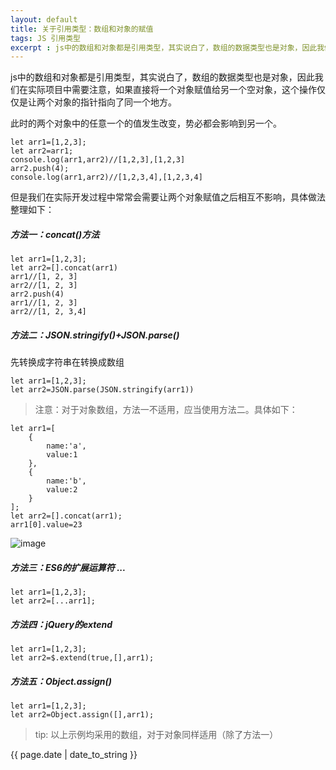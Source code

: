 ```yaml
---
layout: default
title: 关于引用类型：数组和对象的赋值
tags: JS 引用类型
excerpt : js中的数组和对象都是引用类型，其实说白了，数组的数据类型也是对象，因此我们在实际项目中需要注意，如果直接将一个对象赋值给另一个空对象，这个操作仅仅是让两个对象的指针指向了同一个地方。
---
```


js中的数组和对象都是引用类型，其实说白了，数组的数据类型也是对象，因此我们在实际项目中需要注意，如果直接将一个对象赋值给另一个空对象，这个操作仅仅是让两个对象的指针指向了同一个地方。

此时的两个对象中的任意一个的值发生改变，势必都会影响到另一个。
```
let arr1=[1,2,3];
let arr2=arr1;
console.log(arr1,arr2)//[1,2,3],[1,2,3]
arr2.push(4);
console.log(arr1,arr2)//[1,2,3,4],[1,2,3,4]
```

但是我们在实际开发过程中常常会需要让两个对象赋值之后相互不影响，具体做法整理如下：

##### 方法一：concat()方法
```
let arr1=[1,2,3];
let arr2=[].concat(arr1)
arr1//[1, 2, 3]
arr2//[1, 2, 3]
arr2.push(4)
arr1//[1, 2, 3]
arr2//[1, 2, 3,4]
```

##### 方法二：JSON.stringify()+JSON.parse()
先转换成字符串在转换成数组
```
let arr1=[1,2,3];
let arr2=JSON.parse(JSON.stringify(arr1))
```
> 注意：对于对象数组，方法一不适用，应当使用方法二。具体如下：

```
let arr1=[
    {
        name:'a',
        value:1
    },
    {
        name:'b',
        value:2
    }
];
let arr2=[].concat(arr1);
arr1[0].value=23
```
![image](https://seven777777.github.io/blog-demo/images/1.png)

##### 方法三：ES6的扩展运算符 ...
```
let arr1=[1,2,3];
let arr2=[...arr1];
```
##### 方法四：jQuery的extend
```
let arr1=[1,2,3];
let arr2=$.extend(true,[],arr1);
```
##### 方法五：Object.assign()
```
let arr1=[1,2,3];
let arr2=Object.assign([],arr1);
```

> tip: 以上示例均采用的数组，对于对象同样适用（除了方法一）


<p>{{ page.date | date_to_string }}</p>
